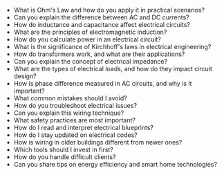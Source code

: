 - What is Ohm's Law and how do you apply it in practical scenarios?
- Can you explain the difference between AC and DC currents?
- How do inductance and capacitance affect electrical circuits?
- What are the principles of electromagnetic induction?
- How do you calculate power in an electrical circuit?
- What is the significance of Kirchhoff's laws in electrical engineering?
- How do transformers work, and what are their applications?
- Can you explain the concept of electrical impedance?
- What are the types of electrical loads, and how do they impact circuit design?
- How is phase difference measured in AC circuits, and why is it important?
- What common mistakes should I avoid?
- How do you troubleshoot electrical issues?
- Can you explain this wiring technique?
- What safety practices are most important?
- How do I read and interpret electrical blueprints?
- How do I stay updated on electrical codes?
- How is wiring in older buildings different from newer ones?
- Which tools should I invest in first?
- How do you handle difficult clients?
- Can you share tips on energy efficiency and smart home technologies?